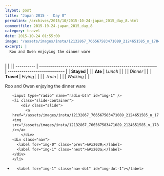 ```yaml
---
layout: post
title: "Japan 2015 -  Day 8"
permalink: /archives/2015/10/2015-10-24-japan_2015_day_8.html
commentfile: 2015-10-24-japan_2015_day_8
category: travel
date: 2015-10-24 01:55:00
image: "/assets/images/insta/12132867_766567583471089_2124651585_n_17844941467047535.jpg"
excerpt: |
  Roo and Owen enjoying the dinner ware
---
```


|            |                                                              |
| ---------- | ------------------------------------------------------------ | ----------------------------- |
| **Stayed** |  |
| **Ate**    | _Lunch_                                                      |          |
|            | _Dinner_                                                     |          |
| **Travel** | _Flying_                                                     |          |
|            | _Train_                                                      |          |
|            | _Walking_                                                    |          |


Roo and Owen enjoying the dinner ware


<ul class="slides">

    <input type="radio" name="radio-btn" id="img-1" />
    <li class="slide-container">
        <div class="slide">
          <a href="/assets/images/insta/12132867_766567583471089_2124651585_n_17844941467047535.jpg"><img src="/assets/images/insta/12132867_766567583471089_2124651585_n_17844941467047535.jpg" /></a>
        </div>
    <div class="nav">
      <label for="img-0" class="prev">&#x2039;</label>
      <label for="img-1" class="next">&#x203a;</label>
    </div>
    </li>
			
<li class="nav-dots">

      <label for="img-1" class="nav-dot" id="img-dot-1"></label>

</li>
</ul>        
             

		